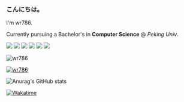 ### こんにちは。

I'm wr786.

Currently pursuing a Bachelor's in **Computer Science** @ *Peking Univ*.

![](https://img.shields.io/badge/-C-A8B9CC?style=flat-square&logo=C&logoColor=fff) 
![](https://img.shields.io/badge/-C++-00599C?style=flat-square&logo=C%2B%2B&logoColor=fff) 
![](https://img.shields.io/badge/-Python-3776AB?style=flat-square&logo=Python&logoColor=fff)
![](https://img.shields.io/badge/-JavaScript-F7DF1E?style=flat-square&logo=JavaScript&logoColor=fff)
![](https://img.shields.io/badge/-Vue.js-4FC08D?style=flat-square&logo=Vue.js&logoColor=fff)
![](https://img.shields.io/badge/-Mathematica-DD1100?style=flat-square&logo=Wolfram-Mathematica&logoColor=fff)

<p align="left"> <img src="https://komarev.com/ghpvc/?username=wr786&color=blueviolet" alt="wr786"/> </p>

<p align="left"> <a href="https://github.com/ryo-ma/github-profile-trophy"><img src="https://github-profile-trophy.vercel.app/?username=wr786&no-frame=true&row=1" alt="wr786" /></a> </p>

![Anurag's GitHub stats](https://github-readme-stats.vercel.app/api?username=wr786&count_private=true&show_icons=true&theme=midnight-purple)

[![Wakatime](https://github-readme-stats.vercel.app/api/wakatime?username=wr786&theme=nightowl&layout=compact)](https://wakatime.com/@wr786)

